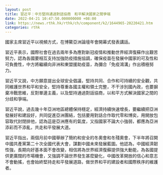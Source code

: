 ```yaml
---
layout: post
title: 習近平：中方堅持通過對話協商　和平解決國家之間爭端
date: 2022-04-21 10:47:50.000000000 +08:00
link: https://news.rthk.hk/rthk/ch/component/k2/1644965-20220421.htm
categories: rthk
---
```


國家主席習近平以視頻方式，在博鰲亞洲論壇年會開幕式發表講話。

習近平表示，國際社會在過去兩年多為應對新冠疫情和推動世界經濟復蘇作出艱苦努力，認為各國要相互支持加強防疫措施協調，確保疫苗在發展中國家的可及性和可負擔性，中方將繼續向非洲和東盟援助疫苗，為彌合「免疫鴻溝」作出積極努力。

習近平又說，中方願意提出全球安全倡議，堅持共同、合作和可持續的安全觀，共同維護世界和平和安全，堅持尊重各國主權和領土完整，不干涉別國內政，也要摒棄冷戰思維，反對單邊主義，以及堅持通過對話協商，以和平方式解決國家之間的分歧和爭端。

習近平說，過去幾十年亞洲地區總體保持穩定，經濟持續快速增長，要繼續把亞洲發展好和建設好，共同促進亞洲團結，包括要用對話合作取代零和博奕，用開放包容取代封閉排他，認為這是亞洲應有的氣度，又指國家不論大小強弱，都應為亞洲添彩而不添亂，共走和平發展大道。

習近平指出，兩個月前中國舉辦了簡約和安全的冬奧會和冬殘奧會，下半年將召開中國共產黨第二十次全國代表大會，謀劃中國未來發展藍圖。他認為，中國經濟韌性強，長期向好基本面不會改變，相信將為世界經濟復蘇提供強大動能，為各國提供更廣闊的市場機會，又強調不論世界發生甚麼變化，中國改革開放的信心和意志不會動搖，也會始終堅持走和平發展道路，做世界和平的建設者和國際秩序的維護者。
